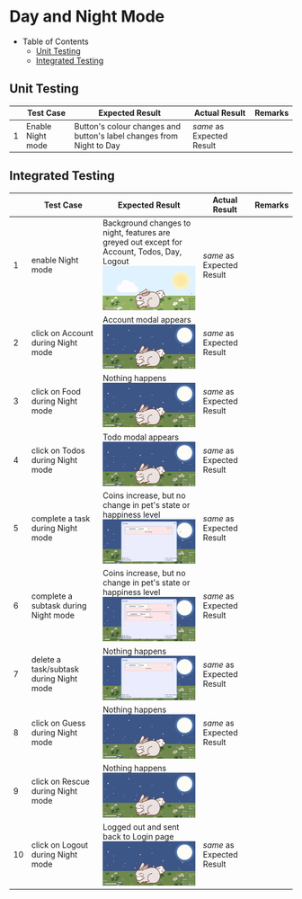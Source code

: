 # Day and Night Mode

- Table of Contents
  - [Unit Testing](#unit-testing)
  - [Integrated Testing](#integrated-testing)

## Unit Testing

|      |Test Case         | Expected Result                                                      | Actual Result             | Remarks        | 
|------|----------------- | -------------------------------------------------------------------- | ------------------------- | -------------- | 
| 1    |Enable Night mode | Button's colour changes and button's label changes from Night to Day | _same_ as Expected Result |                | 

## Integrated Testing

|    | **Test Case**                           | **Expected Result**                                                                                                                                               | **Actual Result**         | **Remarks** |
|----|-----------------------------------------|-------------------------------------------------------------------------------------------------------------------------------------------------------------------|---------------------------|-------------|
| 1  | enable Night mode                       | Background changes to night, features are greyed out except for Account, Todos, Day, Logout<br>![Night Mode Test 1](../gifs/night/night1.gif "Night Mode Test 1") | _same_ as Expected Result |             |
| 2  | click on Account during Night mode      | Account modal appears<br>![Night Mode Test 2](../gifs/night/night2.gif "Night Mode Test 2")                                                                       | _same_ as Expected Result |             |
| 3  | click on Food during Night mode         | Nothing happens<br>![Night Mode Test 3](../gifs/night/night3.gif "Night Mode Test 3")                                                                             | _same_ as Expected Result |             |
| 4  | click on Todos during Night mode        | Todo modal appears<br>![Night Mode Test 4](../gifs/night/night4.gif "Night Mode Test 4")                                                                          | _same_ as Expected Result |             |
| 5  | complete a task during Night mode       | Coins increase, but no change in pet's state or happiness level<br>![Night Mode Test 5](../gifs/night/night5.gif "Night Mode Test 5")                             | _same_ as Expected Result |             |
| 6  | complete a subtask during Night mode    | Coins increase, but no change in pet's state or happiness level<br>![Night Mode Test 6](../gifs/night/night6.gif "Night Mode Test 6")                             | _same_ as Expected Result |             |
| 7  | delete a task/subtask during Night mode | Nothing happens<br>![Night Mode Test 7](../gifs/night/night7.gif "Night Mode Test 7")                                                                             | _same_ as Expected Result |             |
| 8  | click on Guess during Night mode        | Nothing happens<br>![Night Mode Test 8](../gifs/night/night8.gif "Night Mode Test 8")                                                                             | _same_ as Expected Result |             |
| 9  | click on Rescue during Night mode       | Nothing happens<br>![Night Mode Test 9](../gifs/night/night9.gif "Night Mode Test 9")                                                                             |                           |             |
| 10 | click on Logout during Night mode       | Logged out and sent back to Login page<br>![Night Mode Test 10](../gifs/night/night10.gif "Night Mode Test 10")                                                   | _same_ as Expected Result |             |
